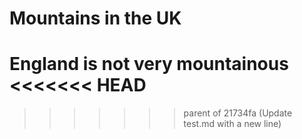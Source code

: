 # Mountains in the UK

England is not very mountainous
<<<<<<< HEAD
=======

>>>>>>> parent of 21734fa (Update test.md with a new line)

